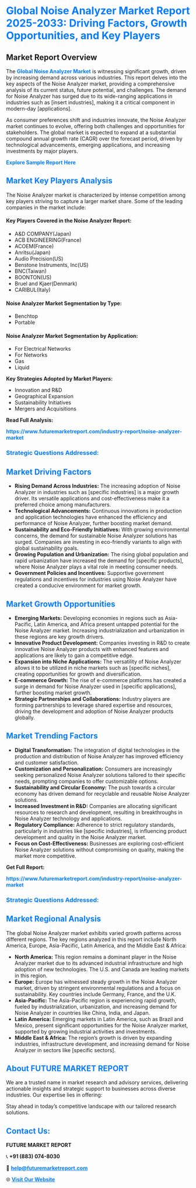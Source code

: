 <h1 style="color: #007BFF;">Global Noise Analyzer Market Report 2025-2033: Driving Factors, Growth Opportunities, and Key Players</h1>

<section id="overview">
<h2>Market Report Overview</h2>
<p>The <a href="https://www.futuremarketreport.com/industry-report/noise-analyzer-market" style="color: #007BFF; text-decoration: none;"><strong>Global Noise Analyzer Market</strong></a> is witnessing significant growth, driven by increasing demand across various industries. This report delves into the key aspects of the Noise Analyzer market, providing a comprehensive analysis of its current status, future potential, and challenges. The demand for Noise Analyzer has surged due to its wide-ranging applications in industries such as [insert industries], making it a critical component in modern-day [applications].</p>
<p>As consumer preferences shift and industries innovate, the Noise Analyzer market continues to evolve, offering both challenges and opportunities for stakeholders. The global market is expected to expand at a substantial compound annual growth rate (CAGR) over the forecast period, driven by technological advancements, emerging applications, and increasing investments by major players.</p>
</section>

<section id="overview">
<p><a href="https://www.futuremarketreport.com/request-sample/reportId=105622" style="color: #007BFF; text-decoration: none;"><strong>Explore Sample Report Here</strong></a></p>
</section>

<section id="key-players">
<h2 style="color: #007BFF;">Market Key Players Analysis</h2>
<p>The Noise Analyzer market is characterized by intense competition among key players striving to capture a larger market share. Some of the leading companies in the market include:</p>
<h4>Key Players Covered in the Noise Analyzer Report:</h4>
<ul><li>A&amp;D COMPANY(Japan)</li><li>ACB ENGINEERING(France)</li><li>ACOEM(France)</li><li>Anritsu(Japan)</li><li>Audio Precision(US)</li><li>Benstone Instruments, Inc(US)</li><li>BNC(Taiwan)</li><li>BOONTON(US)</li><li>Bruel and Kjaer(Denmark)</li><li>CARIBUL(Italy)</li></ul>
<h4>Noise Analyzer Market Segmentation by Type:</h4>
<ul><li>Benchtop</li><li>Portable</li></ul>

<h4>Noise Analyzer Market Segmentation by Application:</h4>
<ul><li>For Electrical Networks</li><li>For Networks</li><li>Gas</li><li>Liquid</li></ul>
<p><strong>Key Strategies Adopted by Market Players:</strong></p>
<ul>
<li>Innovation and R&D</li>
<li>Geographical Expansion</li>
<li>Sustainability Initiatives</li>
<li>Mergers and Acquisitions</li>
</ul>
</section>

<section>
<p><strong>Read Full Analysis: </strong></p><a href="https://www.futuremarketreport.com/industry-report/noise-analyzer-market" style="color: #007BFF; text-decoration: none;"><strong>https://www.futuremarketreport.com/industry-report/noise-analyzer-market</strong></a>
<h3 style="color: #007BFF;">Strategic Questions Addressed:</h3>
</section>

<section id="driving-factors">
<h2 style="color: #007BFF;">Market Driving Factors</h2>
<ul>
<li><strong>Rising Demand Across Industries:</strong> The increasing adoption of Noise Analyzer in industries such as [specific industries] is a major growth driver. Its versatile applications and cost-effectiveness make it a preferred choice among manufacturers.</li>
<li><strong>Technological Advancements:</strong> Continuous innovations in production and application technologies have enhanced the efficiency and performance of Noise Analyzer, further boosting market demand.</li>
<li><strong>Sustainability and Eco-Friendly Initiatives:</strong> With growing environmental concerns, the demand for sustainable Noise Analyzer solutions has surged. Companies are investing in eco-friendly variants to align with global sustainability goals.</li>
<li><strong>Growing Population and Urbanization:</strong> The rising global population and rapid urbanization have increased the demand for [specific products], where Noise Analyzer plays a vital role in meeting consumer needs.</li>
<li><strong>Government Policies and Incentives:</strong> Supportive government regulations and incentives for industries using Noise Analyzer have created a conducive environment for market growth.</li>
</ul>
</section>

<section id="growth-opportunities">
<h2 style="color: #007BFF;">Market Growth Opportunities</h2>
<ul>
<li><strong>Emerging Markets:</strong> Developing economies in regions such as Asia-Pacific, Latin America, and Africa present untapped potential for the Noise Analyzer market. Increasing industrialization and urbanization in these regions are key growth drivers.</li>
<li><strong>Innovative Product Development:</strong> Companies investing in R&D to create innovative Noise Analyzer products with enhanced features and applications are likely to gain a competitive edge.</li>
<li><strong>Expansion into Niche Applications:</strong> The versatility of Noise Analyzer allows it to be utilized in niche markets such as [specific niches], creating opportunities for growth and diversification.</li>
<li><strong>E-commerce Growth:</strong> The rise of e-commerce platforms has created a surge in demand for Noise Analyzer used in [specific applications], further boosting market growth.</li>
<li><strong>Strategic Partnerships and Collaborations:</strong> Industry players are forming partnerships to leverage shared expertise and resources, driving the development and adoption of Noise Analyzer products globally.</li>
</ul>
</section>

<section id="trending-factors">
<h2 style="color: #007BFF;">Market Trending Factors</h2>
<ul>
<li><strong>Digital Transformation:</strong> The integration of digital technologies in the production and distribution of Noise Analyzer has improved efficiency and customer satisfaction.</li>
<li><strong>Customization and Personalization:</strong> Consumers are increasingly seeking personalized Noise Analyzer solutions tailored to their specific needs, prompting companies to offer customizable options.</li>
<li><strong>Sustainability and Circular Economy:</strong> The push towards a circular economy has driven demand for recyclable and reusable Noise Analyzer solutions.</li>
<li><strong>Increased Investment in R&D:</strong> Companies are allocating significant resources to research and development, resulting in breakthroughs in Noise Analyzer technology and applications.</li>
<li><strong>Regulatory Compliance:</strong> Adherence to strict regulatory standards, particularly in industries like [specific industries], is influencing product development and quality in the Noise Analyzer market.</li>
<li><strong>Focus on Cost-Effectiveness:</strong> Businesses are exploring cost-efficient Noise Analyzer solutions without compromising on quality, making the market more competitive.</li>
</ul>
</section>

<section>
<p><strong>Get Full Report: </strong></p><a href="https://www.futuremarketreport.com/industry-report/noise-analyzer-market" style="color: #007BFF; text-decoration: none;"><strong>https://www.futuremarketreport.com/industry-report/noise-analyzer-market</strong></a>
<h3 style="color: #007BFF;">Strategic Questions Addressed:</h3>
</section>


<section id="regional-analysis">
<h2 style="color: #007BFF;">Market Regional Analysis</h2>
<p>The global Noise Analyzer market exhibits varied growth patterns across different regions. The key regions analyzed in this report include North America, Europe, Asia-Pacific, Latin America, and the Middle East & Africa:</p>
<ul>
<li><strong>North America:</strong> This region remains a dominant player in the Noise Analyzer market due to its advanced industrial infrastructure and high adoption of new technologies. The U.S. and Canada are leading markets in this region.</li>
<li><strong>Europe:</strong> Europe has witnessed steady growth in the Noise Analyzer market, driven by stringent environmental regulations and a focus on sustainability. Key countries include Germany, France, and the U.K.</li>
<li><strong>Asia-Pacific:</strong> The Asia-Pacific region is experiencing rapid growth, fueled by industrialization, urbanization, and increasing demand for Noise Analyzer in countries like China, India, and Japan.</li>
<li><strong>Latin America:</strong> Emerging markets in Latin America, such as Brazil and Mexico, present significant opportunities for the Noise Analyzer market, supported by growing industrial activities and investments.</li>
<li><strong>Middle East & Africa:</strong> The region’s growth is driven by expanding industries, infrastructure development, and increasing demand for Noise Analyzer in sectors like [specific sectors].</li>
</ul>
</section>

<footer>
<h2 style="color: #007BFF;">About FUTURE MARKET REPORT</h2>
<p>We are a trusted name in market research and advisory services, delivering actionable insights and strategic support to businesses across diverse industries. Our expertise lies in offering:</p>

<p>Stay ahead in today’s competitive landscape with our tailored research solutions.</p>

<h2 style="color: #007BFF;">Contact Us:</h2>
<p><strong>FUTURE MARKET REPORT</strong></p>
<p>📞 <strong>+91 (883) 074-8030</strong></p>
<p>📧 <strong><a href="mailto:help@futuremarketreport.com" style="color: #007BFF;">help@futuremarketreport.com</a></strong></p>
<p>🌐 <strong><a href="https://www.futuremarketreport.com/" style="color: #007BFF;">Visit Our Website</a></strong></p>
</footer>